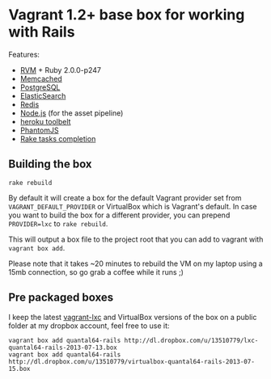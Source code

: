 # Vagrant 1.2+ base box for working with Rails

Features:

* [RVM](https://github.com/wayneeseguin/rvm) + Ruby 2.0.0-p247
* [Memcached](http://memcached.org/)
* [PostgreSQL](http://www.postgresql.org/)
* [ElasticSearch](http://www.elasticsearch.org/)
* [Redis](http://redis.io/)
* [Node.js](http://nodejs.org/) (for the asset pipeline)
* [heroku toolbelt](https://toolbelt.heroku.com/)
* [PhantomJS](http://phantomjs.org/)
* [Rake tasks completion](https://raw.github.com/calebthompson/dotfiles/master/rake/completion.sh)

## Building the box

```terminal
rake rebuild
```

By default it will create a box for the default Vagrant provider set from
`VAGRANT_DEFAULT_PROVIDER` or VirtualBox which is Vagrant's default. In case
you want to build the box for a different provider, you can prepend `PROVIDER=lxc`
to `rake rebuild`.

This will output a box file to the project root that you can add to vagrant with
`vagrant box add`.

Please note that it takes ~20 minutes to rebuild the VM on my laptop using
a 15mb connection, so go grab a coffee while it runs ;)

## Pre packaged boxes

I keep the latest [vagrant-lxc](https://github.com/fgrehm/vagrant-lxc) and VirtualBox
versions of the box on a public folder at my dropbox account, feel free to use it:

```
vagrant box add quantal64-rails http://dl.dropbox.com/u/13510779/lxc-quantal64-rails-2013-07-13.box
vagrant box add quantal64-rails http://dl.dropbox.com/u/13510779/virtualbox-quantal64-rails-2013-07-15.box
```
